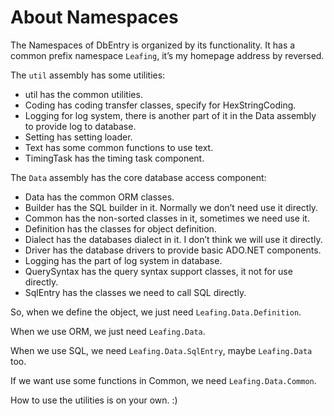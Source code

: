 About Namespaces
==========

The Namespaces of DbEntry is organized by its functionality. It has a common prefix namespace ``Leafing``, it’s my homepage address by reversed.

The ``util`` assembly has some utilities:

* util has the common utilities.
* Coding has coding transfer classes, specify for HexStringCoding.
* Logging for log system, there is another part of it in the Data assembly to provide log to database.
* Setting has setting loader.
* Text has some common functions to use text.
* TimingTask has the timing task component.

The ``Data`` assembly has the core database access component:

* Data has the common ORM classes.
* Builder has the SQL builder in it. Normally we don’t need use it directly.
* Common has the non-sorted classes in it, sometimes we need use it.
* Definition has the classes for object definition.
* Dialect has the databases dialect in it. I don’t think we will use it directly.
* Driver has the database drivers to provide basic ADO.NET components.
* Logging has the part of log system in database.
* QuerySyntax has the query syntax support classes, it not for use directly.
* SqlEntry has the classes we need to call SQL directly.

So, when we define the object, we just need ``Leafing.Data.Definition``.

When we use ORM, we just need ``Leafing.Data``.

When we use SQL, we need ``Leafing.Data.SqlEntry``, maybe ``Leafing.Data`` too.

If we want use some functions in Common, we need ``Leafing.Data.Common``.

How to use the utilities is on your own. :)

